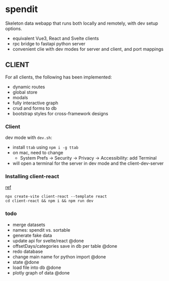 # spendit

Skeleton data webapp that runs both locally and remotely, with  dev setup options.

- equivalent Vue3, React and Svelte clients
- rpc bridge to fastapi python server
- convenient clie with dev modes for server and client, and port mappings

## CLIENT

For all clients, the following has been implemented:
- dynamic routes
- global store
- modals
- fully interactive graph
- crud and forms to db
- bootstrap styles for cross-framework designs

### Client

dev mode with `dev.sh`:

- install `ttab` using `npm i -g ttab`
- on mac, need to change
   - System Prefs -> Security -> Privacy -> Accessibility: add Terminal
- will open a terminal for the server in dev mode and the client-dev-server

### Installing client-react

[ref](https://www.linkedin.com/pulse/installing-react-vite-beginners-guide-richard-oliver-bray/)

```
npx create-vite client-react --template react
cd client-react && npm i && npm run dev
```

### todo
- merge datasets
- names: spendit vs. sortable
- generate fake data
- update api for svelte/react
@done
- offsetDays/categories save in db per table @done
- redo database 
- change main name for python import @done
- state @done
- load file into db @done
- plotly graph of data @done

